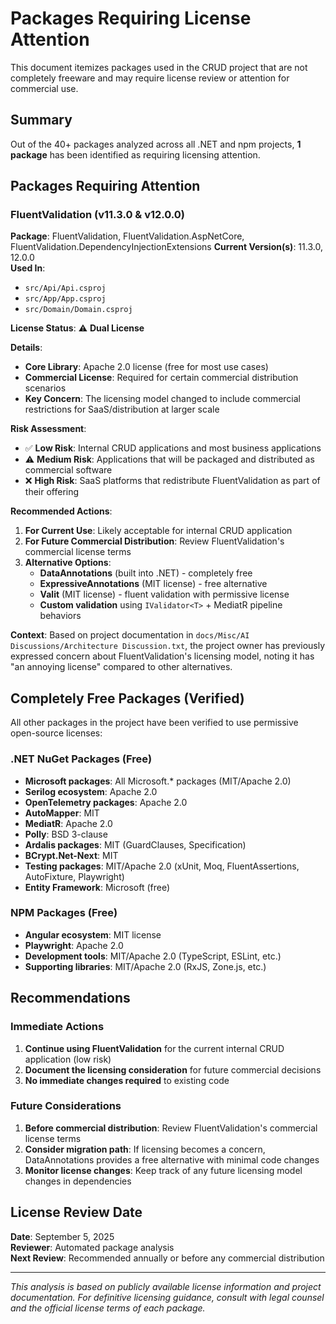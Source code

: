 # Packages Requiring License Attention

This document itemizes packages used in the CRUD project that are not completely freeware and may require license review or attention for commercial use.

## Summary

Out of the 40+ packages analyzed across all .NET and npm projects, **1 package** has been identified as requiring licensing attention.

## Packages Requiring Attention

### FluentValidation (v11.3.0 & v12.0.0)

**Package**: FluentValidation, FluentValidation.AspNetCore, FluentValidation.DependencyInjectionExtensions
**Current Version(s)**: 11.3.0, 12.0.0  
**Used In**: 
- `src/Api/Api.csproj` 
- `src/App/App.csproj`
- `src/Domain/Domain.csproj`

**License Status**: ⚠️ **Dual License**

**Details**:
- **Core Library**: Apache 2.0 license (free for most use cases)
- **Commercial License**: Required for certain commercial distribution scenarios
- **Key Concern**: The licensing model changed to include commercial restrictions for SaaS/distribution at larger scale

**Risk Assessment**:
- ✅ **Low Risk**: Internal CRUD applications and most business applications
- ⚠️ **Medium Risk**: Applications that will be packaged and distributed as commercial software
- ❌ **High Risk**: SaaS platforms that redistribute FluentValidation as part of their offering

**Recommended Actions**:
1. **For Current Use**: Likely acceptable for internal CRUD application
2. **For Future Commercial Distribution**: Review FluentValidation's commercial license terms
3. **Alternative Options**:
   - **DataAnnotations** (built into .NET) - completely free
   - **ExpressiveAnnotations** (MIT license) - free alternative
   - **Valit** (MIT license) - fluent validation with permissive license
   - **Custom validation** using `IValidator<T>` + MediatR pipeline behaviors

**Context**: 
Based on project documentation in `docs/Misc/AI Discussions/Architecture Discussion.txt`, the project owner has previously expressed concern about FluentValidation's licensing model, noting it has "an annoying license" compared to other alternatives.

## Completely Free Packages (Verified)

All other packages in the project have been verified to use permissive open-source licenses:

### .NET NuGet Packages (Free)
- **Microsoft packages**: All Microsoft.* packages (MIT/Apache 2.0)
- **Serilog ecosystem**: Apache 2.0
- **OpenTelemetry packages**: Apache 2.0  
- **AutoMapper**: MIT
- **MediatR**: Apache 2.0
- **Polly**: BSD 3-clause
- **Ardalis packages**: MIT (GuardClauses, Specification)
- **BCrypt.Net-Next**: MIT
- **Testing packages**: MIT/Apache 2.0 (xUnit, Moq, FluentAssertions, AutoFixture, Playwright)
- **Entity Framework**: Microsoft (free)

### NPM Packages (Free)
- **Angular ecosystem**: MIT license
- **Playwright**: Apache 2.0
- **Development tools**: MIT/Apache 2.0 (TypeScript, ESLint, etc.)
- **Supporting libraries**: MIT/Apache 2.0 (RxJS, Zone.js, etc.)

## Recommendations

### Immediate Actions
1. **Continue using FluentValidation** for the current internal CRUD application (low risk)
2. **Document the licensing consideration** for future commercial decisions
3. **No immediate changes required** to existing code

### Future Considerations
1. **Before commercial distribution**: Review FluentValidation's commercial license terms
2. **Consider migration path**: If licensing becomes a concern, DataAnnotations provides a free alternative with minimal code changes
3. **Monitor license changes**: Keep track of any future licensing model changes in dependencies

## License Review Date
**Date**: September 5, 2025  
**Reviewer**: Automated package analysis  
**Next Review**: Recommended annually or before any commercial distribution

---

*This analysis is based on publicly available license information and project documentation. For definitive licensing guidance, consult with legal counsel and the official license terms of each package.*
